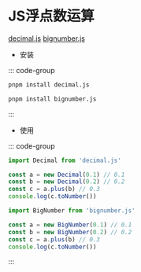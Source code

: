 # JS浮点数运算

[decimal.js](https://github.com/MikeMcl/decimal.js)
[bignumber.js](https://github.com/MikeMcl/bignumber.js)

- 安装

::: code-group

```sh [decimal.js]
pnpm install decimal.js
```

```sh [bignumber.js]
pnpm install bignumber.js
```

:::

- 使用

::: code-group

```js [decimal.js]
import Decimal from 'decimal.js'

const a = new Decimal(0.1) // 0.1
const b = new Decimal(0.2) // 0.2
const c = a.plus(b) // 0.3
console.log(c.toNumber())
```

```js [bignumber.js]
import BigNumber from 'bignumber.js'

const a = new BigNumber(0.1) // 0.1
const b = new BigNumber(0.2) // 0.2
const c = a.plus(b) // 0.3
console.log(c.toNumber())
```

:::
